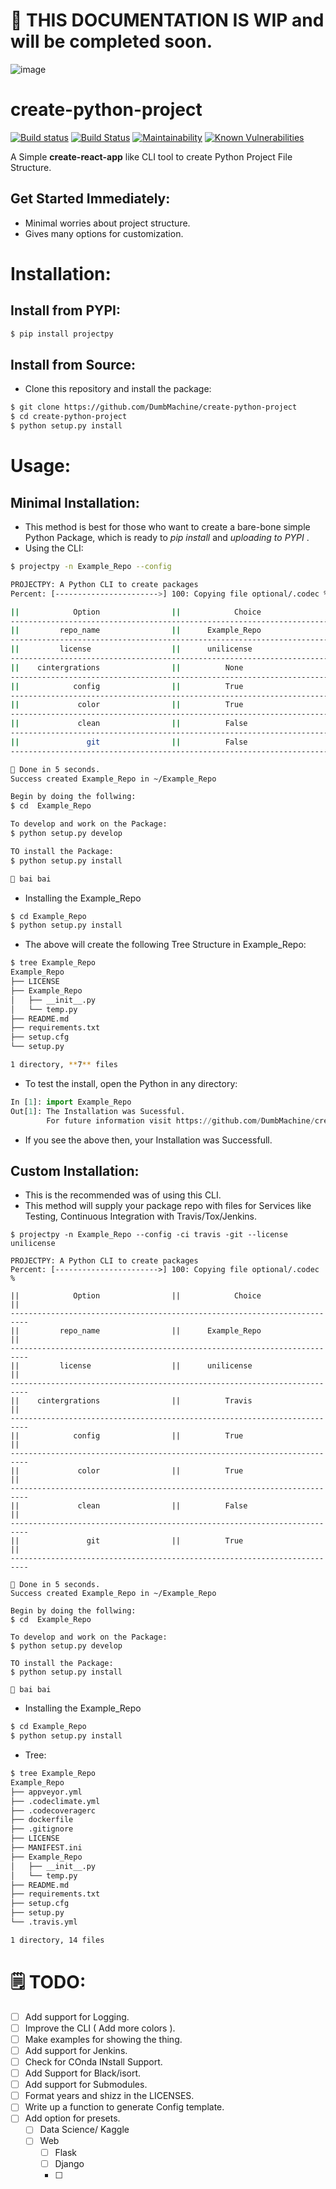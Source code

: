 # 🔴 THIS DOCUMENTATION IS WIP and will be completed soon.

![image](https://user-images.githubusercontent.com/23381512/58745622-a0c55000-8470-11e9-803d-98048a386ce9.png)

# create-python-project

[![Build status](https://ci.appveyor.com/api/projects/status/r73kob46x7rv690y?svg=true)](https://ci.appveyor.com/project/DumbMachine/create-python-project) [![Build Status](https://travis-ci.org/DumbMachine/ProjectPy.svg?branch=master)](https://travis-ci.org/DumbMachine/ProjectPy) [![Maintainability](https://api.codeclimate.com/v1/badges/3fa9da9a5e4e670d56bf/maintainability)](https://codeclimate.com/github/DumbMachine/create-python-project/maintainability) [![Known Vulnerabilities](https://snyk.io/test/github/DumbMachine/create-python-project/badge.svg?targetFile=requirements.txt)](https://snyk.io/test/github/DumbMachine/create-python-project?targetFile=requirements.txt)

A Simple **create-react-app**
like CLI tool to create Python Project File Structure.

## Get Started Immediately:

- Minimal worries about project structure.
- Gives many options for customization.

# Installation:

## Install from PYPI:

```bash
$ pip install projectpy
```

## Install from Source:

- Clone this repository and install the package:

```bash
$ git clone https://github.com/DumbMachine/create-python-project
$ cd create-python-project
$ python setup.py install
```

# Usage:

## Minimal Installation:

- This method is best for those who want to create a bare-bone simple Python Package, which is ready to _pip install_ and _uploading to PYPI_ .
- Using the CLI:

```bash
$ projectpy -n Example_Repo --config

PROJECTPY: A Python CLI to create packages
Percent: [----------------------->] 100: Copying file optional/.codec %

||            Option                ||            Choice                ||
--------------------------------------------------------------------------
||         repo_name                ||      Example_Repo                ||
--------------------------------------------------------------------------
||         license                  ||      unilicense                  ||
--------------------------------------------------------------------------
||    cintergrations                ||          None                    ||
--------------------------------------------------------------------------
||            config                ||          True                    ||
--------------------------------------------------------------------------
||             color                ||          True                    ||
--------------------------------------------------------------------------
||             clean                ||          False                   ||
--------------------------------------------------------------------------
||               git                ||          False                   ||
--------------------------------------------------------------------------

🌟 Done in 5 seconds.
Success created Example_Repo in ~/Example_Repo

Begin by doing the follwing:
$ cd  Example_Repo

To develop and work on the Package:
$ python setup.py develop

TO install the Package:
$ python setup.py install

👋 bai bai
```

- Installing the Example_Repo

```bash
$ cd Example_Repo
$ python setup.py install
```

- The above will create the following Tree Structure in Example_Repo:

```bash
$ tree Example_Repo
Example_Repo
├── LICENSE
├── Example_Repo
│   ├── __init__.py
│   └── temp.py
├── README.md
├── requirements.txt
├── setup.cfg
└── setup.py

1 directory, **7** files
```

- To test the install, open the Python in any directory:

```python
In [1]: import Example_Repo
Out[1]: The Installation was Sucessful.
        For future information visit https://github.com/DumbMachine/create-python-project
```

- If you see the above then, your Installation was Successfull.

## Custom Installation:

- This is the recommended was of using this CLI.
- This method will supply your package repo with files for Services like Testing, Continuous Integration with Travis/Tox/Jenkins.

```
$ projectpy -n Example_Repo --config -ci travis -git --license unilicense

PROJECTPY: A Python CLI to create packages
Percent: [----------------------->] 100: Copying file optional/.codec %

||            Option                ||            Choice                ||
--------------------------------------------------------------------------
||         repo_name                ||      Example_Repo                ||
--------------------------------------------------------------------------
||         license                  ||      unilicense                  ||
--------------------------------------------------------------------------
||    cintergrations                ||          Travis                  ||
--------------------------------------------------------------------------
||            config                ||          True                    ||
--------------------------------------------------------------------------
||             color                ||          True                    ||
--------------------------------------------------------------------------
||             clean                ||          False                   ||
--------------------------------------------------------------------------
||               git                ||          True                    ||
--------------------------------------------------------------------------

🌟 Done in 5 seconds.
Success created Example_Repo in ~/Example_Repo

Begin by doing the follwing:
$ cd  Example_Repo

To develop and work on the Package:
$ python setup.py develop

TO install the Package:
$ python setup.py install

👋 bai bai
```

- Installing the Example_Repo

```bash
$ cd Example_Repo
$ python setup.py install
```

- Tree:

```bash
$ tree Example_Repo
Example_Repo
├── appveyor.yml
├── .codeclimate.yml
├── .codecoveragerc
├── dockerfile
├── .gitignore
├── LICENSE
├── MANIFEST.ini
├── Example_Repo
│   ├── __init__.py
│   └── temp.py
├── README.md
├── requirements.txt
├── setup.cfg
├── setup.py
└── .travis.yml

1 directory, 14 files
```

# 🗒 TODO:

- [ ] Add support for Logging.
- [ ] Improve the CLI ( Add more colors ).
- [ ] Make examples for showing the thing.
- [ ] Add support for Jenkins.
- [ ] Check for COnda INstall Support.
- [ ] Add Support for Black/isort.
- [ ] Add support for Submodules.
- [ ] Format years and shizz in the LICENSES.
- [ ] Write up a function to generate Config template.
- [ ] Add option for presets.
  - [ ] Data Science/ Kaggle
  - [ ] Web
    - [ ] Flask
    - [ ] Django
    - [ ]
